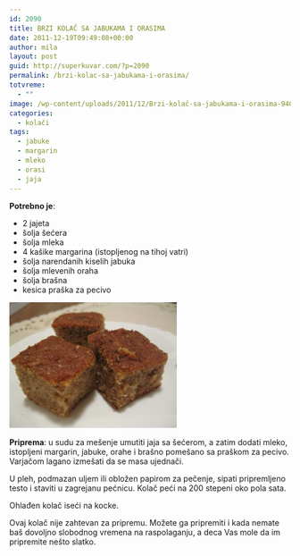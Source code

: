 ```yaml
---
id: 2090
title: BRZI KOLAČ SA JABUKAMA I ORASIMA
date: 2011-12-19T09:49:08+00:00
author: mila
layout: post
guid: http://superkuvar.com/?p=2090
permalink: /brzi-kolac-sa-jabukama-i-orasima/
totvreme:
  - ""
image: /wp-content/uploads/2011/12/Brzi-kolač-sa-jabukama-i-orasima-940x198.jpg
categories:
  - kolači
tags:
  - jabuke
  - margarin
  - mleko
  - orasi
  - jaja
---
```

**Potrebno je**:

  * 2 jajeta
  * šolja šećera
  * šolja mleka
  * 4 kašike margarina (istopljenog na tihoj vatri)
  * šolja narendanih kiselih jabuka
  * šolja mlevenih oraha
  * šolja brašna
  * kesica praška za pecivo

<img class="alignnone size-medium wp-image-2535" title="Brzi kolač sa jabukama i orasima" src="/wp-content/uploads/2011/12/Brzi-kolač-sa-jabukama-i-orasima-300x225.jpg" alt="" width="300" height="225" /> 

**Priprema**: u sudu za mešenje umutiti jaja sa šećerom, a zatim dodati mleko, istopljeni margarin, jabuke, orahe i brašno pomešano sa praškom za pecivo. Varjačom lagano izmešati da se masa ujednači.

U pleh, podmazan uljem ili obložen papirom za pečenje, sipati pripremljeno testo i staviti u zagrejanu pećnicu. Kolač peći na 200 stepeni oko pola sata.

Ohlađen kolač iseći na kocke.

Ovaj kolač nije zahtevan za pripremu. Možete ga pripremiti i kada nemate baš dovoljno slobodnog vremena na raspolaganju, a deca Vas mole da im pripremite nešto slatko.
